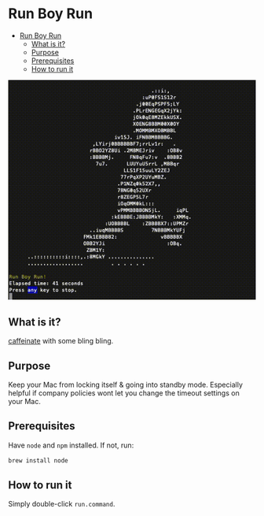 # Run Boy Run


- [Run Boy Run](#run-boy-run)
  - [What is it?](#what-is-it)
  - [Purpose](#purpose)
  - [Prerequisites](#prerequisites)
  - [How to run it](#how-to-run-it)


![App Preview](./docs/preview.gif)




## What is it?

[caffeinate](https://ss64.com/osx/caffeinate.html) with some bling bling.

## Purpose

Keep your Mac from locking itself & going into standby mode. Especially helpful if company policies wont let you change the timeout settings on your Mac.

## Prerequisites

Have `node` and `npm` installed. If not, run:

```bash
brew install node
```

## How to run it

Simply double-click `run.command`.
